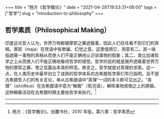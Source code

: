 +++
title = "杨方《哲学概论》"
date = "2021-04-28T19:53:31+08:00"
tags = ["哲学"]
slug = "introduction-to-philosophy"
+++

## 哲学素质（Philosophical Making）

印度远古哲人认为，世界万物都被摩耶之幕遮蔽着，因此人们往往看不到它们的真相。摩耶（maja）在梵语中有欺骗、幻觉之意。这里借用它，用意有二。其一喻指遮蔽一事物的真相从而使人们不能正确地认识该事物的假象；其二，类比加诸哲学之上从而使人们不能正确地看待哲学的错觉。哲学的目的就是揭开遮蔽着世界万物的摩耶之幕，使之显露出本真的样态。换言之，哲学就是对真理的求索。这一点，在人类历史中最早创立了成熟的哲学体系的古希腊哲学家们早已指明。且不提古希腊哲人们的有关言论，单从古希腊语中“真理”一词的本义即可见出之。“真理”（αλήθεια）在古希腊语中意为“解蔽”（荀况语），解除事物真相之上的屏蔽。这种解蔽活动在古希腊时期主要由哲学来执行。[^1]

---

[^1]: 杨方：《哲学概论》，岳麓书社，2010 年版，第六章：哲学素质

